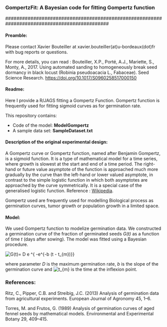 ### GompertzFit: A Bayesian code for fitting Gompertz function
#############################################################################################

#### Preamble:

Please contact Xavier Bouteiller at xavier.bouteiller(at)u-bordeaux(dot)fr with bug reports or questions. 

For more details, you can read :
Bouteiller, X.P., Porté, A.J., Mariette, S., Monty, A., 2017. Using automated sanding to homogeneously break seed dormancy in black locust (Robinia pseudoacacia L., Fabaceae). Seed Science Research. https://doi.org/10.1017/S0960258517000150

#### Readme:

Here I provide a R/JAGS fitting a Gompertz Function. Gompertz function is frequently used for fitting sigmoid curves as for germination rate.

This repository contains:
- Code of the model: **ModelGompertz**
- A sample data set: **SampleDataset.txt**

#### Description of the original experimental design:

A Gompertz curve or Gompertz function, named after Benjamin Gompertz, is a sigmoid function. It is a type of mathematical model for a time series, where growth is slowest at the start and end of a time period. The right-hand or future value asymptote of the function is approached much more gradually by the curve than the left-hand or lower valued asymptote, in contrast to the simple logistic function in which both asymptotes are approached by the curve symmetrically. It is a special case of the generalised logistic function. Reference : [Wikipedia](https://en.wikipedia.org/wiki/Gompertz_function).

Gompertz used are frequently used for modelling Biological process as germination curves, tumor growth or population growth in a limited space.

#### Model:

We used Gompertz function to modelize germination data. We constructed a germination curve of the fraction of germinated seeds _G(t)_ as a function of time _t_ (days after sowing). The model was fitted using a Bayesian procedure. 

<img src="https://latex.codecogs.com/gif.latex?G(t)=&space;D&space;e&space;^{&space;-e^{-b&space;(t&space;-&space;t_{m})}}" title="G(t)= D e ^{ -e^{-b (t - t_{m})}}" />

where parameter _D_ is the maximum germination rate, _b_ is the slope of the germination curve and <img src="https://latex.codecogs.com/gif.latex?t_{m}" title="t_{m}" /> is the time at the inflexion point.

### References:

Ritz, C., Pipper, C.B. and Streibig, J.C. (2013) Analysis of germination data from agricultural experiments. European Journal of Agronomy 45, 1–6.

Torres, M. and Frutos, G. (1989) Analysis of germination curves of aged fennel seeds by mathematical models. Environmental and Experimental Botany 29, 409–415.
